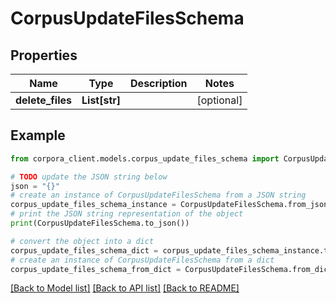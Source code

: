# CorpusUpdateFilesSchema


## Properties

Name | Type | Description | Notes
------------ | ------------- | ------------- | -------------
**delete_files** | **List[str]** |  | [optional] 

## Example

```python
from corpora_client.models.corpus_update_files_schema import CorpusUpdateFilesSchema

# TODO update the JSON string below
json = "{}"
# create an instance of CorpusUpdateFilesSchema from a JSON string
corpus_update_files_schema_instance = CorpusUpdateFilesSchema.from_json(json)
# print the JSON string representation of the object
print(CorpusUpdateFilesSchema.to_json())

# convert the object into a dict
corpus_update_files_schema_dict = corpus_update_files_schema_instance.to_dict()
# create an instance of CorpusUpdateFilesSchema from a dict
corpus_update_files_schema_from_dict = CorpusUpdateFilesSchema.from_dict(corpus_update_files_schema_dict)
```
[[Back to Model list]](../README.md#documentation-for-models) [[Back to API list]](../README.md#documentation-for-api-endpoints) [[Back to README]](../README.md)


